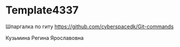 # Template4337
Шпаргалка по гиту https://github.com/cyberspacedk/Git-commands

Кузьмина Регина Ярославовна
